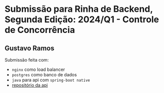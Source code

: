# Submissão para Rinha de Backend, Segunda Edição: 2024/Q1 - Controle de Concorrência


## Gustavo Ramos
Submissão feita com:
- `nginx` como load balancer
- `postgres` como banco de dados
- `java` para api com `spring-boot native`
- [repositório da api](https://github.com/gustavoramos00/api-rinha-backend-2024-1)
